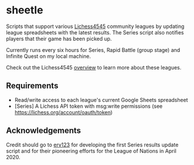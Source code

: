 # sheetle

Scripts that support various [Lichess4545](https://www.lichess4545.com/) community leagues by updating league spreadsheets with the latest results. The Series script also notifies players that their game has been picked up.

Currently runs every six hours for Series, Rapid Battle (group stage) and Infinite Quest on my local machine.

Check out the Lichess4545 [overview](https://bit.ly/35w1xqH) to learn more about these leagues. 

## Requirements

- Read/write access to each league's current Google Sheets spreadsheet
- [Series] A Lichess API token with msg:write permissions (see https://lichess.org/account/oauth/token)

## Acknowledgements

Credit should go to [erv123](https://www.lichess4545.com/team4545/player/erv123/) for developing the first Series results update script and for their pioneering efforts for the League of Nations in April 2020. 



